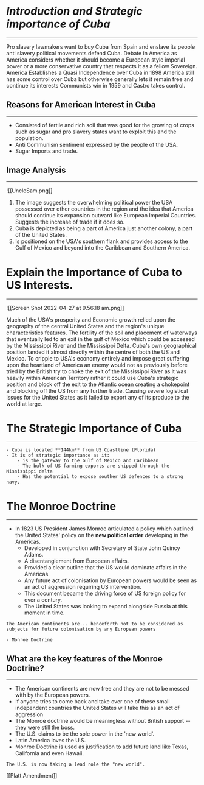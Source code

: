  # *Introduction and Strategic importance of Cuba*
---
Pro slavery lawmakers want to buy Cuba from Spain and enslave its people anti slavery political movements defend Cuba. Debate in America as America considers whether it should become a European style imperial power or a more conservative country that respects it as a fellow Sovereign. America Establishes a Quasi Independence over Cuba in 1898 America still has some control over Cuba but otherwise generally lets it remain free and continue its interests Communists win in 1959 and Castro takes control. 

## Reasons for American Interest in Cuba
---
- Consisted of fertile and rich soil that was good for the growing of crops such as sugar and pro slavery states want to exploit this and the population.
- Anti Communism sentiment expressed by the people of the USA. 
- Sugar Imports and trade. 

## Image Analysis
---
![[UncleSam.png]]

1. The image suggests the overwhelming political power the USA possessed over other countries in the region and the idea that America should continue its expansion outward like European Imperial Countries. Suggests the increase of trade if it does so.  
2. Cuba is depicted as being a part of America just another colony, a part of the United States. 
3. Is positioned on the USA's southern flank and provides access to the Gulf of Mexico and beyond into the Caribbean and Southern America. 
# Explain the Importance of Cuba to US Interests. 
---

![[Screen Shot 2022-04-27 at 9.56.18 am.png]]

Much of the USA's prosperity and Economic growth relied upon the geography of the central United States and the region's unique characteristics features. The fertility of the soil and placement of waterways that eventually led to an exit in the gulf of Mexico which could be accessed by the Mississippi River and the Mississippi Delta. Cuba's own geographical position landed it almost directly within the centre of both the US and Mexico. To cripple to USA's economy entirely and impose great suffering upon the heartland of America an enemy would not as previously before tried by the British try to choke the exit of the Mississippi River as it was heavily within American Territory rather it could use Cuba's strategic position and block off the exit to the Atlantic ocean creating a chokepoint and blocking off the US from any further trade. Causing severe logistical issues for the United States as it failed to export any of its produce to the world at large. 

# The Strategic Importance of Cuba
---
	- Cuba is located **144km** from US Coastline (Florida)
	- It is of strategic importance as it:
		- is the gateway to the Gulf of Mexico and Caribbean
		- The bulk of US farming exports are shipped through the Mississippi delta
		- Has the potential to expose souther US defences to a strong navy. 

# The Monroe Doctrine
---
- In 1823 US President James Monroe articulated a policy which outlined the United States' policy on the **new political order** developing in the Americas. 
	- Developed in conjunction with Secretary of State John Quincy Adams.
	- A disentanglement from European affairs. 
	- Provided a clear outline that the US would dominate affairs in the Americas.
	- Any future act of colonisation by European powers would be seen as an act of aggression requiring US intervention. 
	- This document became the driving force of US foreign policy for over a century. 
	- The United States was looking to expand alongside Russia at this moment in time. 

```
The American continents are... henceforth not to be considered as subjects for future colonisation by any European powers

- Monroe Doctrine 
```


## What are the key features of the Monroe Doctrine?
---
- The American continents are now free and they are not to be messed with by the European powers. 
- If anyone tries to come back and take over one of these small independent countries the United States will take this as an act of aggression 
- The Monroe doctrine would be meaningless without British support -- they were still the boss. 
- The U.S. claims to be the sole power in the 'new world'. 
- Latin America loves the U.S.
- Monroe Doctrine is used as justification to add future land like Texas, California and even Hawaii. 

```
The U.S. is now taking a lead role the "new world".
``` 


[[Platt Amendment]]
